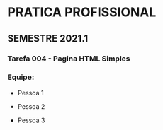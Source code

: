 # PRATICA PROFISSIONAL

## SEMESTRE 2021.1

### Tarefa 004 - Pagina HTML Simples

### Equipe:

* Pessoa 1

* Pessoa 2

* Pessoa 3
